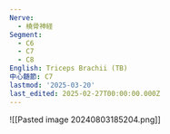 ```yaml
---
Nerve:
  - 橈骨神経
Segment:
  - C6
  - C7
  - C8
English: Triceps Brachii (TB)
中心髄節: C7
lastmod: '2025-03-20'
last_edited: 2025-02-27T00:00:00.000Z
---
```


![[Pasted image 20240803185204.png]]
